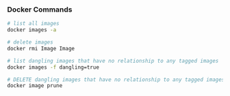 ### Docker Commands

```bash
# list all images
docker images -a
```
```bash
# delete images
docker rmi Image Image
```
```bash
# list dangling images that have no relationship to any tagged images
docker images -f dangling=true
```
```bash
# DELETE dangling images that have no relationship to any tagged images
docker image prune
```
